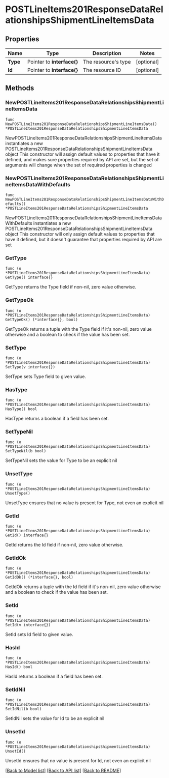 # POSTLineItems201ResponseDataRelationshipsShipmentLineItemsData

## Properties

Name | Type | Description | Notes
------------ | ------------- | ------------- | -------------
**Type** | Pointer to **interface{}** | The resource&#39;s type | [optional] 
**Id** | Pointer to **interface{}** | The resource ID | [optional] 

## Methods

### NewPOSTLineItems201ResponseDataRelationshipsShipmentLineItemsData

`func NewPOSTLineItems201ResponseDataRelationshipsShipmentLineItemsData() *POSTLineItems201ResponseDataRelationshipsShipmentLineItemsData`

NewPOSTLineItems201ResponseDataRelationshipsShipmentLineItemsData instantiates a new POSTLineItems201ResponseDataRelationshipsShipmentLineItemsData object
This constructor will assign default values to properties that have it defined,
and makes sure properties required by API are set, but the set of arguments
will change when the set of required properties is changed

### NewPOSTLineItems201ResponseDataRelationshipsShipmentLineItemsDataWithDefaults

`func NewPOSTLineItems201ResponseDataRelationshipsShipmentLineItemsDataWithDefaults() *POSTLineItems201ResponseDataRelationshipsShipmentLineItemsData`

NewPOSTLineItems201ResponseDataRelationshipsShipmentLineItemsDataWithDefaults instantiates a new POSTLineItems201ResponseDataRelationshipsShipmentLineItemsData object
This constructor will only assign default values to properties that have it defined,
but it doesn't guarantee that properties required by API are set

### GetType

`func (o *POSTLineItems201ResponseDataRelationshipsShipmentLineItemsData) GetType() interface{}`

GetType returns the Type field if non-nil, zero value otherwise.

### GetTypeOk

`func (o *POSTLineItems201ResponseDataRelationshipsShipmentLineItemsData) GetTypeOk() (*interface{}, bool)`

GetTypeOk returns a tuple with the Type field if it's non-nil, zero value otherwise
and a boolean to check if the value has been set.

### SetType

`func (o *POSTLineItems201ResponseDataRelationshipsShipmentLineItemsData) SetType(v interface{})`

SetType sets Type field to given value.

### HasType

`func (o *POSTLineItems201ResponseDataRelationshipsShipmentLineItemsData) HasType() bool`

HasType returns a boolean if a field has been set.

### SetTypeNil

`func (o *POSTLineItems201ResponseDataRelationshipsShipmentLineItemsData) SetTypeNil(b bool)`

 SetTypeNil sets the value for Type to be an explicit nil

### UnsetType
`func (o *POSTLineItems201ResponseDataRelationshipsShipmentLineItemsData) UnsetType()`

UnsetType ensures that no value is present for Type, not even an explicit nil
### GetId

`func (o *POSTLineItems201ResponseDataRelationshipsShipmentLineItemsData) GetId() interface{}`

GetId returns the Id field if non-nil, zero value otherwise.

### GetIdOk

`func (o *POSTLineItems201ResponseDataRelationshipsShipmentLineItemsData) GetIdOk() (*interface{}, bool)`

GetIdOk returns a tuple with the Id field if it's non-nil, zero value otherwise
and a boolean to check if the value has been set.

### SetId

`func (o *POSTLineItems201ResponseDataRelationshipsShipmentLineItemsData) SetId(v interface{})`

SetId sets Id field to given value.

### HasId

`func (o *POSTLineItems201ResponseDataRelationshipsShipmentLineItemsData) HasId() bool`

HasId returns a boolean if a field has been set.

### SetIdNil

`func (o *POSTLineItems201ResponseDataRelationshipsShipmentLineItemsData) SetIdNil(b bool)`

 SetIdNil sets the value for Id to be an explicit nil

### UnsetId
`func (o *POSTLineItems201ResponseDataRelationshipsShipmentLineItemsData) UnsetId()`

UnsetId ensures that no value is present for Id, not even an explicit nil

[[Back to Model list]](../README.md#documentation-for-models) [[Back to API list]](../README.md#documentation-for-api-endpoints) [[Back to README]](../README.md)


